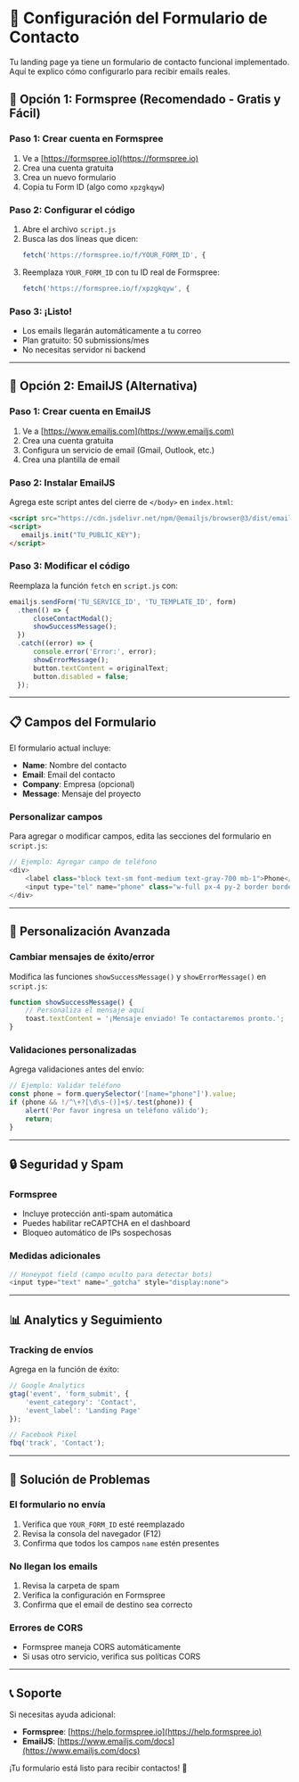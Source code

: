 # 📧 Configuración del Formulario de Contacto

Tu landing page ya tiene un formulario de contacto funcional implementado. Aquí te explico cómo configurarlo para recibir emails reales.

## 🚀 Opción 1: Formspree (Recomendado - Gratis y Fácil)

### Paso 1: Crear cuenta en Formspree
1. Ve a [https://formspree.io](https://formspree.io)
2. Crea una cuenta gratuita
3. Crea un nuevo formulario
4. Copia tu Form ID (algo como `xpzgkqyw`)

### Paso 2: Configurar el código
1. Abre el archivo `script.js`
2. Busca las dos líneas que dicen:
   ```javascript
   fetch('https://formspree.io/f/YOUR_FORM_ID', {
   ```
3. Reemplaza `YOUR_FORM_ID` con tu ID real de Formspree:
   ```javascript
   fetch('https://formspree.io/f/xpzgkqyw', {
   ```

### Paso 3: ¡Listo!
- Los emails llegarán automáticamente a tu correo
- Plan gratuito: 50 submissions/mes
- No necesitas servidor ni backend

---

## 🔧 Opción 2: EmailJS (Alternativa)

### Paso 1: Crear cuenta en EmailJS
1. Ve a [https://www.emailjs.com](https://www.emailjs.com)
2. Crea una cuenta gratuita
3. Configura un servicio de email (Gmail, Outlook, etc.)
4. Crea una plantilla de email

### Paso 2: Instalar EmailJS
Agrega este script antes del cierre de `</body>` en `index.html`:
```html
<script src="https://cdn.jsdelivr.net/npm/@emailjs/browser@3/dist/email.min.js"></script>
<script>
   emailjs.init("TU_PUBLIC_KEY");
</script>
```

### Paso 3: Modificar el código
Reemplaza la función `fetch` en `script.js` con:
```javascript
emailjs.sendForm('TU_SERVICE_ID', 'TU_TEMPLATE_ID', form)
  .then(() => {
      closeContactModal();
      showSuccessMessage();
  })
  .catch((error) => {
      console.error('Error:', error);
      showErrorMessage();
      button.textContent = originalText;
      button.disabled = false;
  });
```

---

## 📋 Campos del Formulario

El formulario actual incluye:
- **Name**: Nombre del contacto
- **Email**: Email del contacto
- **Company**: Empresa (opcional)
- **Message**: Mensaje del proyecto

### Personalizar campos
Para agregar o modificar campos, edita las secciones del formulario en `script.js`:

```javascript
// Ejemplo: Agregar campo de teléfono
<div>
    <label class="block text-sm font-medium text-gray-700 mb-1">Phone</label>
    <input type="tel" name="phone" class="w-full px-4 py-2 border border-gray-300 rounded-lg focus:ring-2 focus:ring-blue-500 focus:border-transparent">
</div>
```

---

## 🎨 Personalización Avanzada

### Cambiar mensajes de éxito/error
Modifica las funciones `showSuccessMessage()` y `showErrorMessage()` en `script.js`:

```javascript
function showSuccessMessage() {
    // Personaliza el mensaje aquí
    toast.textContent = '¡Mensaje enviado! Te contactaremos pronto.';
}
```

### Validaciones personalizadas
Agrega validaciones antes del envío:

```javascript
// Ejemplo: Validar teléfono
const phone = form.querySelector('[name="phone"]').value;
if (phone && !/^\+?[\d\s-()]+$/.test(phone)) {
    alert('Por favor ingresa un teléfono válido');
    return;
}
```

---

## 🔒 Seguridad y Spam

### Formspree
- Incluye protección anti-spam automática
- Puedes habilitar reCAPTCHA en el dashboard
- Bloqueo automático de IPs sospechosas

### Medidas adicionales
```javascript
// Honeypot field (campo oculto para detectar bots)
<input type="text" name="_gotcha" style="display:none">
```

---

## 📊 Analytics y Seguimiento

### Tracking de envíos
Agrega en la función de éxito:

```javascript
// Google Analytics
gtag('event', 'form_submit', {
    'event_category': 'Contact',
    'event_label': 'Landing Page'
});

// Facebook Pixel
fbq('track', 'Contact');
```

---

## 🚨 Solución de Problemas

### El formulario no envía
1. Verifica que `YOUR_FORM_ID` esté reemplazado
2. Revisa la consola del navegador (F12)
3. Confirma que todos los campos `name` estén presentes

### No llegan los emails
1. Revisa la carpeta de spam
2. Verifica la configuración en Formspree
3. Confirma que el email de destino sea correcto

### Errores de CORS
- Formspree maneja CORS automáticamente
- Si usas otro servicio, verifica sus políticas CORS

---

## 📞 Soporte

Si necesitas ayuda adicional:
- **Formspree**: [https://help.formspree.io](https://help.formspree.io)
- **EmailJS**: [https://www.emailjs.com/docs](https://www.emailjs.com/docs)

¡Tu formulario está listo para recibir contactos! 🎉 